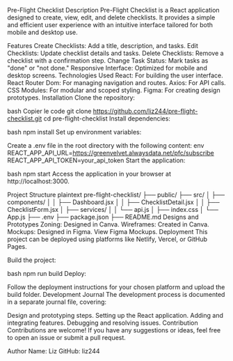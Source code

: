 Pre-Flight Checklist
Description
Pre-Flight Checklist is a React application designed to create, view, edit, and delete checklists. It provides a simple and efficient user experience with an intuitive interface tailored for both mobile and desktop use.

Features
Create Checklists: Add a title, description, and tasks.
Edit Checklists: Update checklist details and tasks.
Delete Checklists: Remove a checklist with a confirmation step.
Change Task Status: Mark tasks as "done" or "not done."
Responsive Interface: Optimized for mobile and desktop screens.
Technologies Used
React: For building the user interface.
React Router Dom: For managing navigation and routes.
Axios: For API calls.
CSS Modules: For modular and scoped styling.
Figma: For creating design prototypes.
Installation
Clone the repository:

bash
Copier le code
git clone https://github.com/liz244/pre-flight-checklist.git
cd pre-flight-checklist
Install dependencies:

bash
npm install
Set up environment variables:

Create a .env file in the root directory with the following content:
env
REACT_APP_API_URL=https://greenvelvet.alwaysdata.net/pfc/subscribe
REACT_APP_API_TOKEN=your_api_token
Start the application:

bash
npm start
Access the application in your browser at http://localhost:3000.

Project Structure
plaintext
pre-flight-checklist/
├── public/
├── src/
│   ├── components/
│   │   ├── Dashboard.jsx
│   │   ├── ChecklistDetail.jsx
│   │   ├── ChecklistForm.jsx
│   ├── services/
│   │   └── api.js
│   ├── index.css
│   └── App.js
├── .env
├── package.json
├── README.md
Designs and Prototypes
Zoning: Designed in Canva.
Wireframes: Created in Canva.
Mockups: Designed in Figma. View Figma Mockups.
Deployment
This project can be deployed using platforms like Netlify, Vercel, or GitHub Pages.

Build the project:

bash
npm run build
Deploy:

Follow the deployment instructions for your chosen platform and upload the build folder.
Development Journal
The development process is documented in a separate journal file, covering:

Design and prototyping steps.
Setting up the React application.
Adding and integrating features.
Debugging and resolving issues.
Contribution
Contributions are welcome! If you have any suggestions or ideas, feel free to open an issue or submit a pull request.

Author
Name: Liz
GitHub: liz244